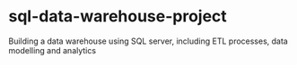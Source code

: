 # sql-data-warehouse-project
Building a data warehouse using SQL server, including ETL processes, data modelling and analytics
